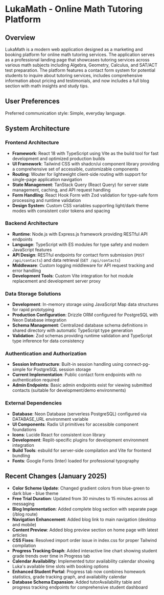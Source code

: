 # LukaMath - Online Math Tutoring Platform

## Overview

LukaMath is a modern web application designed as a marketing and booking platform for online math tutoring services. The application serves as a professional landing page that showcases tutoring services across various math subjects including Algebra, Geometry, Calculus, and SAT/ACT test preparation. The platform features a contact form system for potential students to inquire about tutoring services, includes comprehensive information about pricing and testimonials, and now includes a full blog section with math insights and study tips.

## User Preferences

Preferred communication style: Simple, everyday language.

## System Architecture

### Frontend Architecture
- **Framework**: React 18 with TypeScript using Vite as the build tool for fast development and optimized production builds
- **UI Framework**: Tailwind CSS with shadcn/ui component library providing a comprehensive set of accessible, customizable components
- **Routing**: Wouter for lightweight client-side routing with support for single-page application navigation
- **State Management**: TanStack Query (React Query) for server state management, caching, and API request handling
- **Form Handling**: React Hook Form with Zod validation for type-safe form processing and runtime validation
- **Design System**: Custom CSS variables supporting light/dark theme modes with consistent color tokens and spacing

### Backend Architecture
- **Runtime**: Node.js with Express.js framework providing RESTful API endpoints
- **Language**: TypeScript with ES modules for type safety and modern JavaScript features
- **API Design**: RESTful endpoints for contact form submission (`POST /api/contacts`) and data retrieval (`GET /api/contacts`)
- **Middleware**: Custom logging middleware for API request tracking and error handling
- **Development Tools**: Custom Vite integration for hot module replacement and development server proxy

### Data Storage Solutions
- **Development**: In-memory storage using JavaScript Map data structures for rapid prototyping
- **Production Configuration**: Drizzle ORM configured for PostgreSQL with Neon Database integration
- **Schema Management**: Centralized database schema definitions in shared directory with automatic TypeScript type generation
- **Validation**: Zod schemas providing runtime validation and TypeScript type inference for data consistency

### Authentication and Authorization
- **Session Infrastructure**: Built-in session handling using connect-pg-simple for PostgreSQL session storage
- **Current Implementation**: Public contact form endpoints with no authentication required
- **Admin Endpoints**: Basic admin endpoints exist for viewing submitted contacts (suitable for development/demo environments)

### External Dependencies
- **Database**: Neon Database (serverless PostgreSQL) configured via DATABASE_URL environment variable
- **UI Components**: Radix UI primitives for accessible component foundations
- **Icons**: Lucide React for consistent icon library
- **Development**: Replit-specific plugins for development environment integration
- **Build Tools**: esbuild for server-side compilation and Vite for frontend bundling
- **Fonts**: Google Fonts (Inter) loaded for professional typography

## Recent Changes (January 2025)
- **Color Scheme Update**: Changed gradient colors from blue-green to dark blue - blue theme
- **Free Trial Duration**: Updated from 30 minutes to 15 minutes across all messaging
- **Blog Implementation**: Added complete blog section with separate page (/blog route)
- **Navigation Enhancement**: Added blog link to main navigation (desktop and mobile)
- **Content Preview**: Added blog preview section on home page with latest articles
- **CSS Fixes**: Resolved import order issue in index.css for proper Tailwind compilation
- **Progress Tracking Graph**: Added interactive line chart showing student grade trends over time in Progress tab
- **Calendar Availability**: Implemented tutor availability calendar showing Luka's available time slots with booking options
- **Enhanced Student Portal**: Progress tab now combines homework statistics, grade tracking graph, and availability calendar
- **Database Schema Expansion**: Added tutorAvailability table and progress tracking endpoints for comprehensive student dashboard